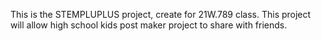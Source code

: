 This is the STEMPLUPLUS project, create for 21W.789 class. This project will allow high school kids post maker project to share with friends.